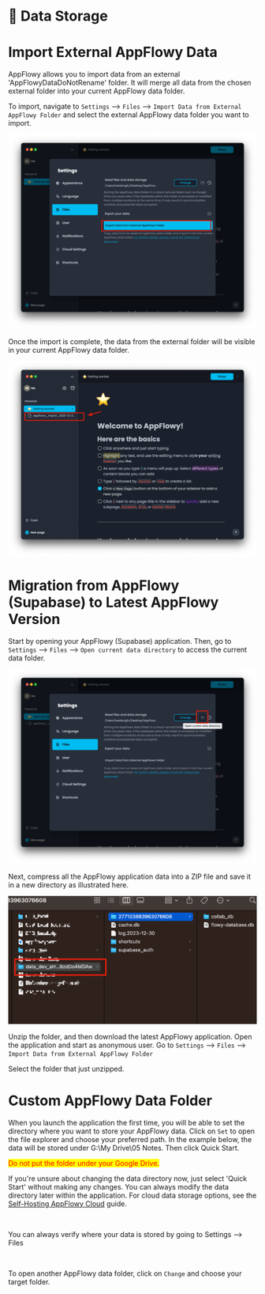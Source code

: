 # 💽 Data Storage


# Import External AppFlowy Data

AppFlowy allows you to import data from an external 'AppFlowyDataDoNotRename' folder. It will merge all data from
the chosen external folder into your current AppFlowy data folder.

To import, navigate to `Settings` --> `Files` --> `Import Data from External AppFlowy Folder` and select the external AppFlowy
data folder you want to import.

![import.png](cloud-asset/import_appflowy_data_folder.png)

Once the import is complete, the data from the external folder will be visible in your current AppFlowy data folder.

![imported_view.png](cloud-asset/imported_view.png)

# Migration from AppFlowy (Supabase) to Latest AppFlowy Version

Start by opening your AppFlowy (Supabase) application. Then, go to `Settings` --> `Files` --> `Open current data directory` to access the current data folder.

![data_directory.png](cloud-asset/open_data_directory.png)

Next, compress all the AppFlowy application data into a ZIP file and save it in a new directory as illustrated here.

![appflowy_data_folder.png](cloud-asset/data_folder.png)


Unzip the folder, and then download the latest AppFlowy application. Open the application and start as anonymous user.
Go to `Settings` --> `Files` --> `Import Data from External AppFlowy Folder`

Select the folder that just unzipped.

# Custom AppFlowy Data Folder 

When you launch the application the first time, you will be able to set the directory where you want to store your AppFlowy data. Click on `Set` to open the file explorer and choose your preferred path. In the example below, the data will be stored under G:\My Drive\05 Notes. Then click Quick Start.

<mark style="color:red;">Do not put the folder under your Google Drive.</mark>&#x20;

If you're unsure about changing the data directory now, just select 'Quick Start' without making any changes. You can always modify the 
data directory later within the application. For cloud data storage options, see the [Self-Hosting AppFlowy Cloud](../../guides/appflowy/self-hosting-appflowy.md) guide.

<figure><img src="../.gitbook/assets/image (24) (1).png" alt=""><figcaption></figcaption></figure>

You can always verify where your data is stored by going to Settings --> Files

<figure><img src="../.gitbook/assets/image (23) (1).png" alt=""><figcaption></figcaption></figure>

To open another AppFlowy data folder, click on `Change` and choose your target folder.

